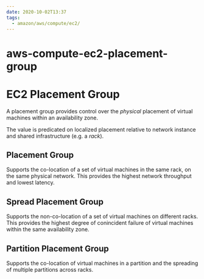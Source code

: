 ```yaml
---
date: 2020-10-02T13:37
tags:
  - amazon/aws/compute/ec2/
---
```


# aws-compute-ec2-placement-group

# EC2 Placement Group

A placement group provides control over the *physical* placement of virtual machines within an availability zone.

The value is predicated on localized placement relative to network instance and shared infrastructure (e.g. a *rack*).

## Placement Group

Supports the co-location of a set of virtual machines in the same rack, on the same physical network. This provides the highest network throughput and lowest latency.

## Spread Placement Group

Supports the non-co-location of a set of virtual machines on different racks. This provides the highest degree of conincident failure of virtual machines within the same availability zone.

## Partition Placement Group

Supports the co-location of virtual machines in a partition and the spreading of multiple partitions across racks.

